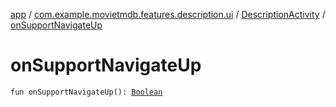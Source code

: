 [app](../../index.md) / [com.example.movietmdb.features.description.ui](../index.md) / [DescriptionActivity](index.md) / [onSupportNavigateUp](./on-support-navigate-up.md)

# onSupportNavigateUp

`fun onSupportNavigateUp(): `[`Boolean`](https://kotlinlang.org/api/latest/jvm/stdlib/kotlin/-boolean/index.html)